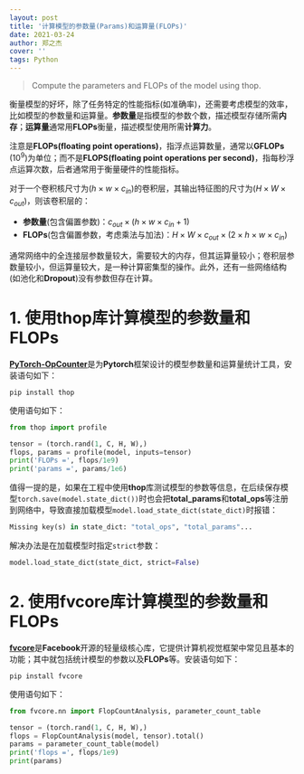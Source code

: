```yaml
---
layout: post
title: '计算模型的参数量(Params)和运算量(FLOPs)'
date: 2021-03-24
author: 郑之杰
cover: ''
tags: Python
---
```


> Compute the parameters and FLOPs of the model using thop.

衡量模型的好坏，除了任务特定的性能指标(如准确率)，还需要考虑模型的效率，比如模型的参数量和运算量。**参数量**是指模型的参数个数，描述模型存储所需**内存**；**运算量**通常用**FLOPs**衡量，描述模型使用所需**计算力**。

注意是**FLOPs(floating point operations)**，指浮点运算数量，通常以**GFLOPs** ($10^9$)为单位；而不是**FLOPS(floating point operations per second)**，指每秒浮点运算次数，后者通常用于衡量硬件的性能指标。

对于一个卷积核尺寸为$(h \times w \times c_{in})$的卷积层，其输出特征图的尺寸为$(H \times W \times c_{out})$，则该卷积层的：
- **参数量**(包含偏置参数)：$c_{out} \times (h \times w \times c_{in}+1)$
- **FLOPs**(包含偏置参数，考虑乘法与加法)：$H \times W \times c_{out} \times (2 \times h \times w \times c_{in})$

通常网络中的全连接层参数量较大，需要较大的内存，但其运算量较小；卷积层参数量较小，但运算量较大，是一种计算密集型的操作。此外，还有一些网络结构(如池化和**Dropout**)没有参数但存在计算。

# 1. 使用thop库计算模型的参数量和FLOPs

[**PyTorch-OpCounter**](https://github.com/Lyken17/pytorch-OpCounter)是为**Pytorch**框架设计的模型参数量和运算量统计工具，安装语句如下：

```
pip install thop
```

使用语句如下：

```python
from thop import profile

tensor = (torch.rand(1, C, H, W),)
flops, params = profile(model, inputs=tensor)
print('FLOPs =', flops/1e9)
print('params =', params/1e6)
```


值得一提的是，如果在工程中使用**thop**库测试模型的参数等信息，在后续保存模型`torch.save(model.state_dict())`时也会把**total_params**和**total_ops**等注册到网络中，导致直接加载模型`model.load_state_dict(state_dict)`时报错：

```python
Missing key(s) in state_dict: "total_ops", "total_params"...
```

解决办法是在加载模型时指定`strict`参数：

```python
model.load_state_dict(state_dict, strict=False)
```

# 2. 使用fvcore库计算模型的参数量和FLOPs

[**fvcore**](https://github.com/facebookresearch/fvcore)是**Facebook**开源的轻量级核心库，它提供计算机视觉框架中常见且基本的功能；其中就包括统计模型的参数以及**FLOPs**等。安装语句如下：

```
pip install fvcore
```

使用语句如下：

```python
from fvcore.nn import FlopCountAnalysis, parameter_count_table

tensor = (torch.rand(1, C, H, W),)
flops = FlopCountAnalysis(model, tensor).total()
params = parameter_count_table(model)
print('flops =', flops/1e9)
print(params)
```
